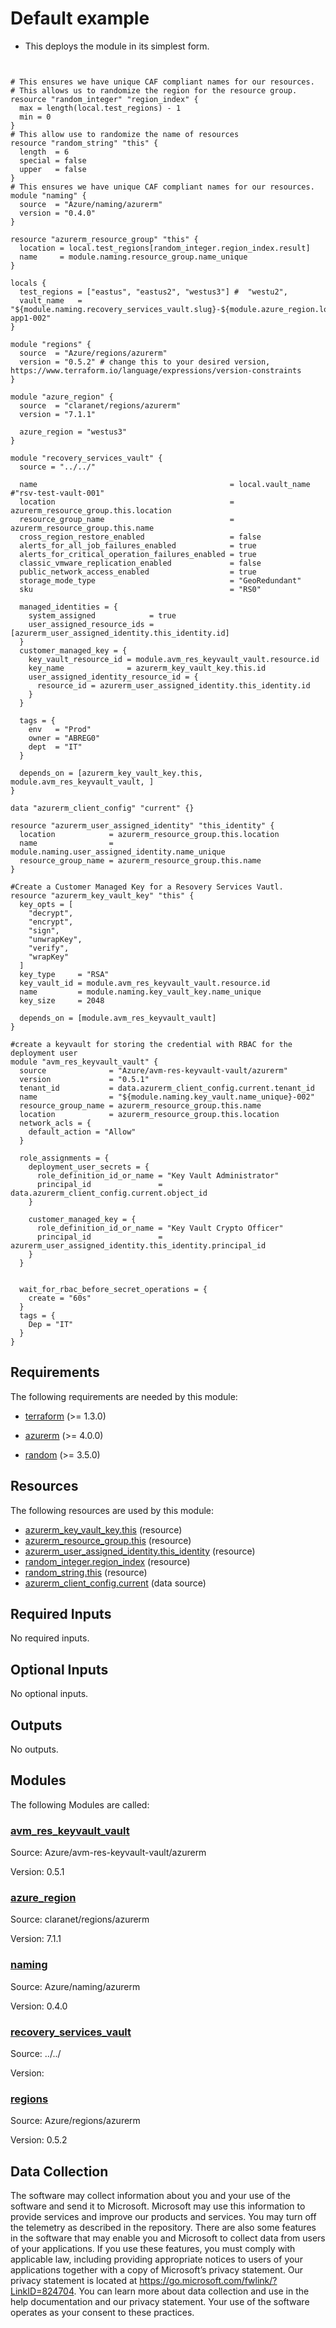 <!-- BEGIN_TF_DOCS -->
# Default example

* This deploys the module in its simplest form.

```hcl


# This ensures we have unique CAF compliant names for our resources.
# This allows us to randomize the region for the resource group.
resource "random_integer" "region_index" {
  max = length(local.test_regions) - 1
  min = 0
}
# This allow use to randomize the name of resources
resource "random_string" "this" {
  length  = 6
  special = false
  upper   = false
}
# This ensures we have unique CAF compliant names for our resources.
module "naming" {
  source  = "Azure/naming/azurerm"
  version = "0.4.0"
}

resource "azurerm_resource_group" "this" {
  location = local.test_regions[random_integer.region_index.result]
  name     = module.naming.resource_group.name_unique
}

locals {
  test_regions = ["eastus", "eastus2", "westus3"] #  "westu2",
  vault_name   = "${module.naming.recovery_services_vault.slug}-${module.azure_region.location_short}-app1-002"
}

module "regions" {
  source  = "Azure/regions/azurerm"
  version = "0.5.2" # change this to your desired version, https://www.terraform.io/language/expressions/version-constraints
}

module "azure_region" {
  source  = "claranet/regions/azurerm"
  version = "7.1.1"

  azure_region = "westus3"
}

module "recovery_services_vault" {
  source = "../../"

  name                                           = local.vault_name #"rsv-test-vault-001"
  location                                       = azurerm_resource_group.this.location
  resource_group_name                            = azurerm_resource_group.this.name
  cross_region_restore_enabled                   = false
  alerts_for_all_job_failures_enabled            = true
  alerts_for_critical_operation_failures_enabled = true
  classic_vmware_replication_enabled             = false
  public_network_access_enabled                  = true
  storage_mode_type                              = "GeoRedundant"
  sku                                            = "RS0"

  managed_identities = {
    system_assigned            = true
    user_assigned_resource_ids = [azurerm_user_assigned_identity.this_identity.id]
  }
  customer_managed_key = {
    key_vault_resource_id = module.avm_res_keyvault_vault.resource.id
    key_name              = azurerm_key_vault_key.this.id
    user_assigned_identity_resource_id = {
      resource_id = azurerm_user_assigned_identity.this_identity.id
    }
  }

  tags = {
    env   = "Prod"
    owner = "ABREG0"
    dept  = "IT"
  }

  depends_on = [azurerm_key_vault_key.this, module.avm_res_keyvault_vault, ]
}

data "azurerm_client_config" "current" {}

resource "azurerm_user_assigned_identity" "this_identity" {
  location            = azurerm_resource_group.this.location
  name                = module.naming.user_assigned_identity.name_unique
  resource_group_name = azurerm_resource_group.this.name
}

#Create a Customer Managed Key for a Resovery Services Vautl.
resource "azurerm_key_vault_key" "this" {
  key_opts = [
    "decrypt",
    "encrypt",
    "sign",
    "unwrapKey",
    "verify",
    "wrapKey"
  ]
  key_type     = "RSA"
  key_vault_id = module.avm_res_keyvault_vault.resource.id
  name         = module.naming.key_vault_key.name_unique
  key_size     = 2048

  depends_on = [module.avm_res_keyvault_vault]
}

#create a keyvault for storing the credential with RBAC for the deployment user
module "avm_res_keyvault_vault" {
  source              = "Azure/avm-res-keyvault-vault/azurerm"
  version             = "0.5.1"
  tenant_id           = data.azurerm_client_config.current.tenant_id
  name                = "${module.naming.key_vault.name_unique}-002"
  resource_group_name = azurerm_resource_group.this.name
  location            = azurerm_resource_group.this.location
  network_acls = {
    default_action = "Allow"
  }

  role_assignments = {
    deployment_user_secrets = {
      role_definition_id_or_name = "Key Vault Administrator"
      principal_id               = data.azurerm_client_config.current.object_id
    }

    customer_managed_key = {
      role_definition_id_or_name = "Key Vault Crypto Officer"
      principal_id               = azurerm_user_assigned_identity.this_identity.principal_id
    }
  }


  wait_for_rbac_before_secret_operations = {
    create = "60s"
  }
  tags = {
    Dep = "IT"
  }
}

```

<!-- markdownlint-disable MD033 -->
## Requirements

The following requirements are needed by this module:

- <a name="requirement_terraform"></a> [terraform](#requirement\_terraform) (>= 1.3.0)

- <a name="requirement_azurerm"></a> [azurerm](#requirement\_azurerm) (>= 4.0.0)

- <a name="requirement_random"></a> [random](#requirement\_random) (>= 3.5.0)

## Resources

The following resources are used by this module:

- [azurerm_key_vault_key.this](https://registry.terraform.io/providers/hashicorp/azurerm/latest/docs/resources/key_vault_key) (resource)
- [azurerm_resource_group.this](https://registry.terraform.io/providers/hashicorp/azurerm/latest/docs/resources/resource_group) (resource)
- [azurerm_user_assigned_identity.this_identity](https://registry.terraform.io/providers/hashicorp/azurerm/latest/docs/resources/user_assigned_identity) (resource)
- [random_integer.region_index](https://registry.terraform.io/providers/hashicorp/random/latest/docs/resources/integer) (resource)
- [random_string.this](https://registry.terraform.io/providers/hashicorp/random/latest/docs/resources/string) (resource)
- [azurerm_client_config.current](https://registry.terraform.io/providers/hashicorp/azurerm/latest/docs/data-sources/client_config) (data source)

<!-- markdownlint-disable MD013 -->
## Required Inputs

No required inputs.

## Optional Inputs

No optional inputs.

## Outputs

No outputs.

## Modules

The following Modules are called:

### <a name="module_avm_res_keyvault_vault"></a> [avm\_res\_keyvault\_vault](#module\_avm\_res\_keyvault\_vault)

Source: Azure/avm-res-keyvault-vault/azurerm

Version: 0.5.1

### <a name="module_azure_region"></a> [azure\_region](#module\_azure\_region)

Source: claranet/regions/azurerm

Version: 7.1.1

### <a name="module_naming"></a> [naming](#module\_naming)

Source: Azure/naming/azurerm

Version: 0.4.0

### <a name="module_recovery_services_vault"></a> [recovery\_services\_vault](#module\_recovery\_services\_vault)

Source: ../../

Version:

### <a name="module_regions"></a> [regions](#module\_regions)

Source: Azure/regions/azurerm

Version: 0.5.2

<!-- markdownlint-disable-next-line MD041 -->
## Data Collection

The software may collect information about you and your use of the software and send it to Microsoft. Microsoft may use this information to provide services and improve our products and services. You may turn off the telemetry as described in the repository. There are also some features in the software that may enable you and Microsoft to collect data from users of your applications. If you use these features, you must comply with applicable law, including providing appropriate notices to users of your applications together with a copy of Microsoft’s privacy statement. Our privacy statement is located at <https://go.microsoft.com/fwlink/?LinkID=824704>. You can learn more about data collection and use in the help documentation and our privacy statement. Your use of the software operates as your consent to these practices.
<!-- END_TF_DOCS -->